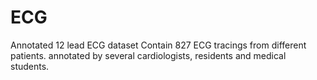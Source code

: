 # ECG
Annotated 12 lead ECG dataset  Contain 827 ECG tracings from different patients. annotated by several cardiologists, residents and medical students. 
